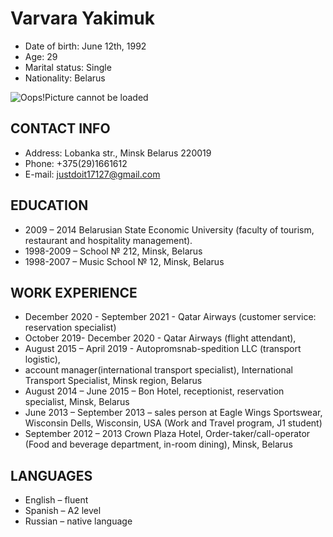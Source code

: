 # Varvara Yakimuk

* Date of birth: June 12th, 1992
* Age: 29
* Marital status: Single
* Nationality: Belarus

![Oops!Picture cannot be loaded](/rsschool-cv/picture.jpg)

## CONTACT INFO

* Address:  Lobanka str., Minsk Belarus 220019
* Phone: +375(29)1661612
* E-mail: justdoit17127@gmail.com


## EDUCATION

* 2009 – 2014 Belarusian State Economic University (faculty of tourism, restaurant and hospitality management).
* 1998-2009 – School № 212, Minsk, Belarus 
* 1998-2007 – Music School № 12, Minsk, Belarus


## WORK EXPERIENCE

* December 2020 - September 2021 - Qatar Airways (customer service: reservation specialist)
* October 2019- December 2020 -  Qatar Airways (flight attendant),
* August 2015 – April 2019 - Autopromsnab-spedition LLC (transport logistic), 
* account manager(international transport specialist), International Transport Specialist, Minsk region, Belarus
* August 2014 – June 2015 – Bon Hotel, receptionist, reservation specialist, Minsk, Belarus
* June 2013 – September 2013 – sales person at Eagle Wings Sportswear, Wisconsin Dells, Wisconsin, USA (Work and Travel program, J1 student)
* September 2012 – 2013 Crown Plaza Hotel, Order-taker/call-operator (Food and beverage department, in-room dining), Minsk, Belarus

## LANGUAGES

* English – fluent 
* Spanish – A2 level
* Russian – native language







 




